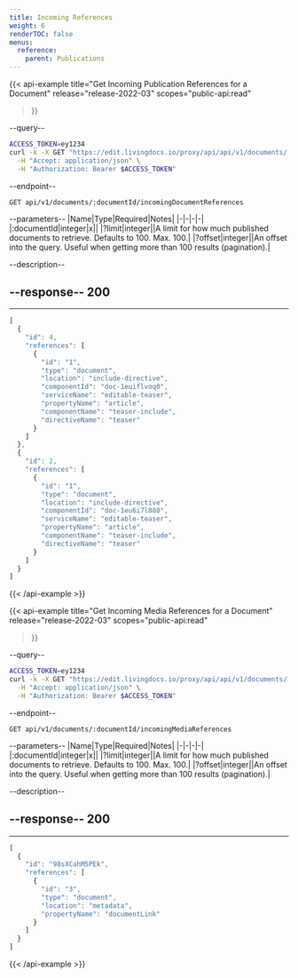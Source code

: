 ```yaml
---
title: Incoming References
weight: 6
renderTOC: false
menus:
  reference:
    parent: Publications 
---
```


{{< api-example
  title="Get Incoming Publication References for a Document"
  release="release-2022-03"
  scopes="public-api:read"
>}}

--query--

```bash
ACCESS_TOKEN=ey1234
curl -k -X GET "https://edit.livingdocs.io/proxy/api/api/v1/documents/:documentId/incomingDocumentReferences" \
  -H "Accept: application/json" \
  -H "Authorization: Bearer $ACCESS_TOKEN"
```

--endpoint--
```
GET api/v1/documents/:documentId/incomingDocumentReferences
```

--parameters--
|Name|Type|Required|Notes|
|-|-|-|-|
|:documentId|integer|x||
|?limit|integer||A limit for how much published documents to retrieve. Defaults to 100. Max. 100.|
|?offset|integer||An offset into the query. Useful when getting more than 100 results (pagination).|

--description--

--response--
200
---
---
```js
[
  {
    "id": 4,
    "references": [
      {
        "id": "1",
        "type": "document",
        "location": "include-directive",
        "componentId": "doc-1euiflvoq0",
        "serviceName": "editable-teaser",
        "propertyName": "article",
        "componentName": "teaser-include",
        "directiveName": "teaser"
      }
    ]
  },
  {
    "id": 2,
    "references": [
      {
        "id": "1",
        "type": "document",
        "location": "include-directive",
        "componentId": "doc-1eu6i7l880",
        "serviceName": "editable-teaser",
        "propertyName": "article",
        "componentName": "teaser-include",
        "directiveName": "teaser"
      }
    ]
  }
]
```

{{< /api-example >}}

{{< api-example
  title="Get Incoming Media References for a Document"
  release="release-2022-03"
  scopes="public-api:read"
>}}

--query--

```bash
ACCESS_TOKEN=ey1234
curl -k -X GET "https://edit.livingdocs.io/proxy/api/api/v1/documents/:documentId/incomingMediaReferences" \
  -H "Accept: application/json" \
  -H "Authorization: Bearer $ACCESS_TOKEN"
```

--endpoint--
```
GET api/v1/documents/:documentId/incomingMediaReferences
```

--parameters--
|Name|Type|Required|Notes|
|-|-|-|-|
|:documentId|integer|x||
|?limit|integer||A limit for how much published documents to retrieve. Defaults to 100. Max. 100.|
|?offset|integer||An offset into the query. Useful when getting more than 100 results (pagination).|

--description--

--response--
200
---
---
```js
[
  {
    "id": "98sXCahM5PEk",
    "references": [
      {
        "id": "3",
        "type": "document",
        "location": "metadata",
        "propertyName": "documentLink"
      }
    ]
  }
]
```

{{< /api-example >}}
